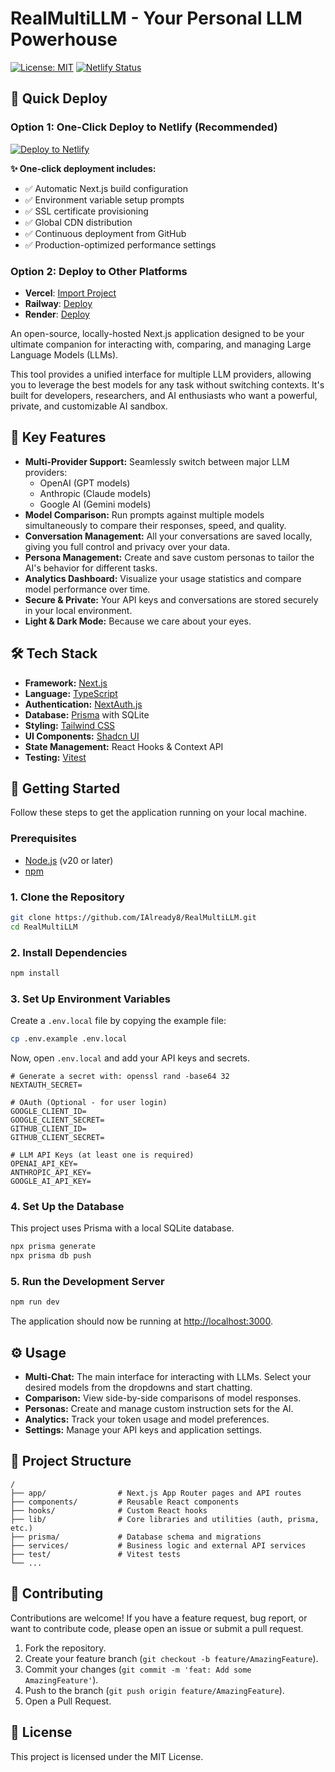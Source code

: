 # RealMultiLLM - Your Personal LLM Powerhouse

[![License: MIT](https://img.shields.io/badge/License-MIT-yellow.svg)](https://opensource.org/licenses/MIT)
[![Netlify Status](https://api.netlify.com/api/v1/badges/placeholder/deploy-status)](https://app.netlify.com/sites/realmultillm/deploys)

## 🚀 Quick Deploy

### Option 1: One-Click Deploy to Netlify (Recommended)
[![Deploy to Netlify](https://www.netlify.com/img/deploy/button.svg)](https://app.netlify.com/start/deploy?repository=https://github.com/IAlready8/RealMultiLLM)

**✨ One-click deployment includes:**
- ✅ Automatic Next.js build configuration
- ✅ Environment variable setup prompts  
- ✅ SSL certificate provisioning
- ✅ Global CDN distribution
- ✅ Continuous deployment from GitHub
- ✅ Production-optimized performance settings

### Option 2: Deploy to Other Platforms
- **Vercel**: [Import Project](https://vercel.com/import/git?s=https://github.com/IAlready8/RealMultiLLM)  
- **Railway**: [Deploy](https://railway.app/template/deploy?referrer=realmultillm)
- **Render**: [Deploy](https://render.com/deploy?repo=https://github.com/IAlready8/RealMultiLLM)

An open-source, locally-hosted Next.js application designed to be your ultimate companion for interacting with, comparing, and managing Large Language Models (LLMs).

This tool provides a unified interface for multiple LLM providers, allowing you to leverage the best models for any task without switching contexts. It's built for developers, researchers, and AI enthusiasts who want a powerful, private, and customizable AI sandbox.

## 🚀 Key Features

*   **Multi-Provider Support:** Seamlessly switch between major LLM providers:
    *   OpenAI (GPT models)
    *   Anthropic (Claude models)
    *   Google AI (Gemini models)
*   **Model Comparison:** Run prompts against multiple models simultaneously to compare their responses, speed, and quality.
*   **Conversation Management:** All your conversations are saved locally, giving you full control and privacy over your data.
*   **Persona Management:** Create and save custom personas to tailor the AI's behavior for different tasks.
*   **Analytics Dashboard:** Visualize your usage statistics and compare model performance over time.
*   **Secure & Private:** Your API keys and conversations are stored securely in your local environment.
*   **Light & Dark Mode:** Because we care about your eyes.

## 🛠️ Tech Stack

*   **Framework:** [Next.js](https://nextjs.org/)
*   **Language:** [TypeScript](https://www.typescriptlang.org/)
*   **Authentication:** [NextAuth.js](https://next-auth.js.org/)
*   **Database:** [Prisma](https://www.prisma.io/) with SQLite
*   **Styling:** [Tailwind CSS](https://tailwindcss.com/)
*   **UI Components:** [Shadcn UI](https://ui.shadcn.com/)
*   **State Management:** React Hooks & Context API
*   **Testing:** [Vitest](https://vitest.dev/)

## 🏁 Getting Started

Follow these steps to get the application running on your local machine.

### Prerequisites

*   [Node.js](https://nodejs.org/en/) (v20 or later)
*   [npm](https://www.npmjs.com/)

### 1. Clone the Repository

```bash
git clone https://github.com/IAlready8/RealMultiLLM.git
cd RealMultiLLM
```

### 2. Install Dependencies

```bash
npm install
```

### 3. Set Up Environment Variables

Create a `.env.local` file by copying the example file:

```bash
cp .env.example .env.local
```

Now, open `.env.local` and add your API keys and secrets.

```dotenv
# Generate a secret with: openssl rand -base64 32
NEXTAUTH_SECRET=

# OAuth (Optional - for user login)
GOOGLE_CLIENT_ID=
GOOGLE_CLIENT_SECRET=
GITHUB_CLIENT_ID=
GITHUB_CLIENT_SECRET=

# LLM API Keys (at least one is required)
OPENAI_API_KEY=
ANTHROPIC_API_KEY=
GOOGLE_AI_API_KEY=
```

### 4. Set Up the Database

This project uses Prisma with a local SQLite database.

```bash
npx prisma generate
npx prisma db push
```

### 5. Run the Development Server

```bash
npm run dev
```

The application should now be running at [http://localhost:3000](http://localhost:3000).

## ⚙️ Usage

*   **Multi-Chat:** The main interface for interacting with LLMs. Select your desired models from the dropdowns and start chatting.
*   **Comparison:** View side-by-side comparisons of model responses.
*   **Personas:** Create and manage custom instruction sets for the AI.
*   **Analytics:** Track your token usage and model preferences.
*   **Settings:** Manage your API keys and application settings.

## 📂 Project Structure

```
/
├── app/                # Next.js App Router pages and API routes
├── components/         # Reusable React components
├── hooks/              # Custom React hooks
├── lib/                # Core libraries and utilities (auth, prisma, etc.)
├── prisma/             # Database schema and migrations
├── services/           # Business logic and external API services
├── test/               # Vitest tests
└── ...
```

## 🤝 Contributing

Contributions are welcome! If you have a feature request, bug report, or want to contribute code, please open an issue or submit a pull request.

1.  Fork the repository.
2.  Create your feature branch (`git checkout -b feature/AmazingFeature`).
3.  Commit your changes (`git commit -m 'feat: Add some AmazingFeature'`).
4.  Push to the branch (`git push origin feature/AmazingFeature`).
5.  Open a Pull Request.

## 📄 License

This project is licensed under the MIT License.
